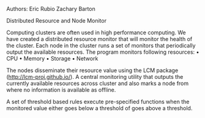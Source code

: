 Authors:
Eric Rubio
Zachary Barton

Distributed Resource and Node Monitor

Computing clusters are often used in high performance computing.
We have created a distributed resource monitor that will monitor the health of the cluster.
Each node in the cluster runs a set of monitors that periodically output the available resources.
The program monitors following resources:
•	CPU
•	Memory
•	Storage
•	Network


The nodes disseminate their resource value using the LCM package (http://lcm-proj.github.io/).
A central monitoring utility that outputs the currently available resources across cluster and also marks a node from where no information is available as offline.

A set of threshold based rules execute pre-specified functions when the monitored value either goes below a threshold of goes above a threshold.
